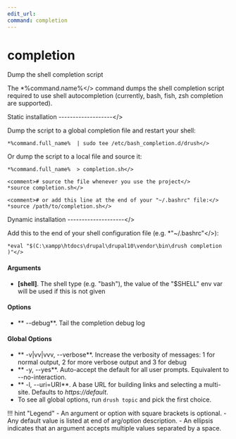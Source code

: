 ```yaml
---
edit_url: 
command: completion
---
```

# completion

Dump the shell completion script

The *%command.name%</> command dumps the shell completion script required
to use shell autocompletion (currently, bash, fish, zsh completion are supported).

<comment>Static installation
-------------------</>

Dump the script to a global completion file and restart your shell:

    *%command.full_name%  | sudo tee /etc/bash_completion.d/drush</>

Or dump the script to a local file and source it:

    *%command.full_name%  > completion.sh</>

    <comment># source the file whenever you use the project</>
    *source completion.sh</>

    <comment># or add this line at the end of your "~/.bashrc" file:</>
    *source /path/to/completion.sh</>

<comment>Dynamic installation
--------------------</>

Add this to the end of your shell configuration file (e.g. *"~/.bashrc"</>):

    *eval "$(C:\xampp\htdocs\drupal\drupal10\vendor\bin\drush completion )"</>

#### Arguments

- **[shell]**. The shell type (e.g. "bash"), the value of the "$SHELL" env var will be used if this is not given

#### Options

- ** --debug**. Tail the completion debug log

#### Global Options

- ** -v|vv|vvv, --verbose**. Increase the verbosity of messages: 1 for normal output, 2 for more verbose output and 3 for debug
- ** -y, --yes**. Auto-accept the default for all user prompts. Equivalent to --no-interaction.
- ** -l, --uri=URI**. A base URL for building links and selecting a multi-site. Defaults to *https://default*.
- To see all global options, run <code>drush topic</code> and pick the first choice.

!!! hint "Legend"
    - An argument or option with square brackets is optional.
    - Any default value is listed at end of arg/option description.
    - An ellipsis indicates that an argument accepts multiple values separated by a space.